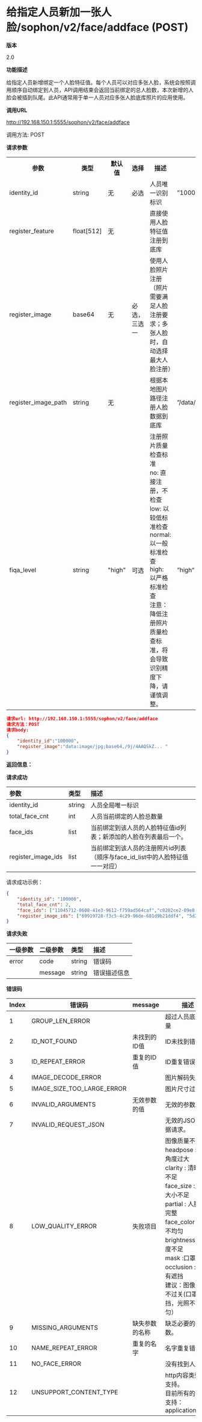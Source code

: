 # 给指定人员新加一张人脸/sophon/v2/face/addface (POST)

**版本**

2.0

**功能描述**

给指定人员新增绑定一个人脸特征值。每个人员可以对应多张人脸，系统会按照调用顺序自动绑定到人员，API调用结束会返回当前绑定的总人脸数，本次新增的人脸会被插到队尾。此API通常用于单一人员对应多张人脸底库照片的应用使用。

**调用URL**

http://192.168.150.1:5555/sophon/v2/face/addface

调用方法: POST

**请求参数**

<table>
	<tr>
	    <th>参数</th>
	    <th>类型</th>
	    <th>默认值</th> 
        <th>选择</th>
        <th>描述</th>
        <th>举例</th>
	</tr >
    <tr >
        <td>identity_id</td>
        <td>string</td>
        <td>无</td>
	    <td>必选</td>
	    <td>人员唯一识别标识<br /></td>
	    <td>”100000“</td>
	</tr> 
    <tr >
        <td>register_feature</td>
        <td>float[512]</td>
        <td>无</td>
        <td rowspan="3">必选，三选一</td>
	    <td>直接使用人脸特征值注册到底库</td>
	    <td></td>
	</tr> 
	<tr>
        <td>register_image</td>
        <td>base64</td>
        <td>无</td>
        <td>使用人脸照片注册（照片需要满足人脸注册要求；多张人脸时，自动选择最大人脸注册）</td>
        <td></td>
	</tr>
   	<tr >
        <td>register_image_path</td>
        <td>string</td>
        <td>无</td>
	    <td>根据本地图片路径注册人脸数据到底库</td>
	    <td>”/data/image/test.jpg“</td>
	</tr> 
    <tr >
        <td>fiqa_level</td>
        <td>string</td>
        <td>"high"</td>
        <td>可选</td>
	    <td>注册照片质量检查标准<br />no: 直接注册，不检查<br />low: 以较低标准检查<br />normal: 以一般标准检查<br />high: 以严格标准检查<br />注意：降低注册照片质量检查标准，将会导致识别精度下降，请谨慎调整。</td>
	    <td>”high“</td>  
	</tr> 
</table>


```json
请求url: http://192.168.150.1:5555/sophon/v2/face/addface
请求方法：POST
请求body:
{
    "identity_id":"100000",
    "register_image":"data:image/jpg;base64,/9j/4AAQSkZ... "
}
```

**返回信息：**

**请求成功**

| 参数              | 类型   | 描述                     |
| :---------------- | :----- | :----------------------- |
| identity_id       | string | 人员全局唯一标识 |
| total_face_cnt    | int | 人员当前绑定的人脸总数量 |
| face_ids    | list   | 当前绑定到该人员的人脸特征值id列表；新添加的人脸在列表最后一个。                           |
| register_image_ids | list   | 当前绑定到该人员的注册照片id列表（顺序与face_id_list中的人脸特征值一一对应） |

请求成功示例：

```json
{
    "identity_id": "100000",
    "total_face_cnt": 2,
    "face_ids": ["11045712-0608-41e3-9612-f759ad564caf","c0202ce2-09e8-4f48-b8b6-3ec85b5ddbad"],
    "register_image_ids": ["69919728-f3c5-4c29-96de-681d9b21ddf4", "5d290f79-f07a-409d-8eea-92f3ef077c94"]
}
```

**请求失败**

| 一级参数 | 二级参数 | 类型   | 描述       |
| :------- | :------- | :----- | :--------- |
| error    | code     | string    | 错误码 |
|          | message  | string | 错误描述信息   |

**错误码**

| Index | 错误码                     | message        | 描述                                                         |
| ----- | -------------------------- | -------------- | ------------------------------------------------------------ |
| 1     | GROUP_LEN_ERROR            |                | 超过人员底库容量                                             |
| 2     | ID_NOT_FOUND               | 未找到的ID值   | ID未找到错误                                                 |
| 3     | ID_REPEAT_ERROR            | 重复的ID值     | ID重复错误                                                   |
| 4     | IMAGE_DECODE_ERROR         |                | 图片解码失败                                                 |
| 5     | IMAGE_SIZE_TOO_LARGE_ERROR |                | 图片尺寸过大                                                 |
| 6     | INVALID_ARGUMENTS          | 无效参数的值   | 无效的参数。                                                 |
| 7     | INVALID_REQUEST_JSON       |                | 无效的JSON数据请求。                                         |
| 8     | LOW_QUALITY_ERROR          | 失败项目       | 图像质量不过关<br />headpose : 人脸角度过大<br />clarity : 清晰度不足<br />face_size :人脸大小不足<br />partial : 人脸不完整<br />face_color :光照不均匀<br />brightness :亮度不足<br />mask :口罩遮挡<br />occlusion :人脸有遮挡<br />建议：图像质量不过关(口罩遮挡，光照不均匀） |
| 9     | MISSING_ARGUMENTS          | 缺失参数的名称 | 缺乏必要的参数。                                             |
| 10    | NAME_REPEAT_ERROR          | 重复的名字     | 名字重复错误。                                               |
| 11    | NO_FACE_ERROR              |                | 没有找到人脸                                                 |
| 12    | UNSUPPORT_CONTENT_TYPE     |                | http内容类型不支持。<br/>目前所有的请求支持：application/json |
